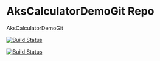 # AksCalculatorDemoGit Repo

AksCalculatorDemoGit


[![Build Status](https://dev.azure.com/olusolaadio/dwp-olu/_apis/build/status/solaadio.AksCalculatorDemoGit?branchName=develop)](https://dev.azure.com/olusolaadio/dwp-olu/_build/latest?definitionId=8&branchName=develop)

[![Build Status](https://dev.azure.com/olusolaadioHotmail/AksCalculatorDemoGit/_apis/build/status/solaadio.AksCalculatorDemoGit?branchName=master)](https://dev.azure.com/olusolaadioHotmail/AksCalculatorDemoGit/_build/latest?definitionId=35&branchName=master)
